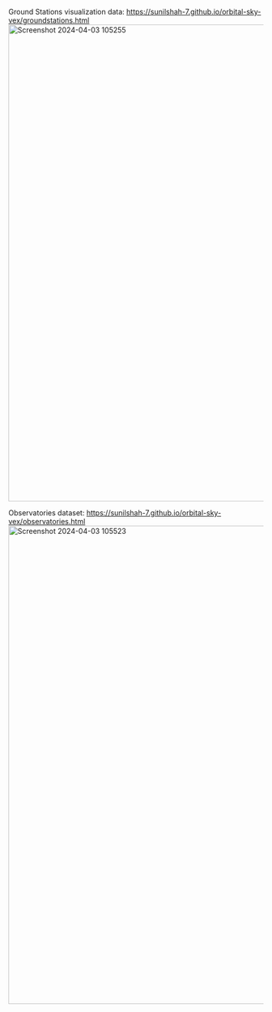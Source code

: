 Ground Stations visualization data: https://sunilshah-7.github.io/orbital-sky-vex/groundstations.html
<img width="940" alt="Screenshot 2024-04-03 105255" src="https://github.com/Sunilshah-7/orbital-sky-vex/assets/43769682/685c3a47-55d8-49e5-b617-cff7d2a84bd6">

Observatories dataset: https://sunilshah-7.github.io/orbital-sky-vex/observatories.html
<img width="943" alt="Screenshot 2024-04-03 105523" src="https://github.com/Sunilshah-7/orbital-sky-vex/assets/43769682/3775aa43-65f9-4352-a98f-74cdc8abc487">
